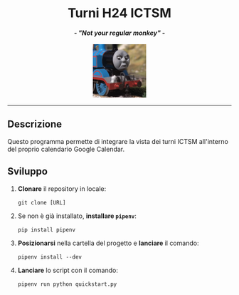 <p align="center">
	<h1 align="center">Turni H24 ICTSM</h1>
	<p align="center">
		<strong><i>- "Not your regular monkey" -</i></strong>
		<br>
		<br>
	<img src="images/icon.png" width="120px">
	</p>
</p>

<hr>





## Descrizione
Questo programma permette di integrare la vista dei turni ICTSM all'interno del proprio calendario Google Calendar.

## Sviluppo
1. **Clonare** il repository in locale:
	```
	git clone [URL]
	```
2. Se non è già installato, **installare `pipenv`**:
	```
	pip install pipenv
	```
3. **Posizionarsi** nella cartella del progetto e **lanciare** il comando:
	```
	pipenv install --dev
	```
4. **Lanciare** lo script con il comando:
	```
	pipenv run python quickstart.py
	```